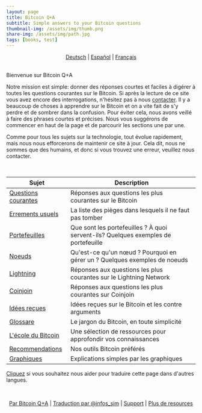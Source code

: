 ```yaml
---
layout: page
title: Bitcoin Q+A
subtitle: Simple answers to your Bitcoin questions
thumbnail-img: /assets/img/thumb.png
share-img: /assets/img/path.jpg
tags: [books, test]
---
```


<p align="center">
  <a href="/qna/de">Deutsch</a> |
  <a href="/qna/es">Español</a> |
  <a href="/qna/fr">Français</a> 
  <br><br>
</p>

Bienvenue sur Bitcoin Q+A

Notre mission est simple: donner des réponses courtes et faciles à digérer à toutes les questions courantes sur le Bitcoin. Si après la lecture de ce site vous avez encore des interrogations, n'hésitez pas à nous [contacter](https://bitcoiner.guide/#contact). Il y a beaucoup de choses à apprendre sur le Bitcoin et on a vite fait de s'y perdre et de sombrer dans la confusion. Pour éviter cela, nous avons veillé à faire des phrases courtes et précises. Nous vous suggérons de commencer en haut de la page et de parcourir les sections une par une.

Comme pour tous les sujets sur la technologie, tout évolue rapidement, mais nous nous efforcerons de maintenir ce site à jour. Cela dit, nous ne sommes que des humains, et donc si vous trouvez une erreur, veuillez nous contacter.
​

<br/>


| Sujet                                                   | Description                                                                        |
|---------------------------------------------------------|------------------------------------------------------------------------------------|
| [Questions courantes](/qna/fr/common)  | Réponses aux questions les plus courantes sur le Bitcoin                                      |
| [Errements usuels](/qna//fr/mistakes) | La liste des pièges dans lesquels il ne faut pas tomber                      |
| [Portefeuilles](/qna/fr/wallets)          | Que sont les portefeuilles ? À quoi servent-ils? Quelques exemples de portefeuille                 |
| [Noeuds](/qna/fr/nodes)              | Qu'est-ce qu'un nœud ? Pourquoi en gérer un ? Quelques exemples de noeuds                 |
| [Lightning](/qna/fr/lightning)      | Réponses aux questions les plus courantes sur le Lightning Network                                  |
| [Coinjoin](/qna/fr/coinjoin)      | Réponses aux questions les plus courantes sur Coinjoin                                           |
| [Idées reçues](/qna/fr/myths)              | Idées reçues sur le Bitcoin et les contre arguments                                                    |
| [Glossare](/qna/fr/glossary)        | Le jargon du Bitcoin, en toute simplicité                                                       |
| [L'école du Bitcoin](/qna/fr/education)      | Une sélection de ressources pour approfondir vos connaissances                                  |
| [Recommendations](/qna/fr/recommendations)      | Nos outils Bitcoin préférés                                            |
| [Graphiques](/graphics)            | Explications simples par les graphiques                                                       |


[Cliquez](/#contact) si vous souhaitez nous aider pour traduire cette page dans d'autres langues.

<br/>

<p align="center">
  <a href="https://twitter.com/BitcoinQ_A">Par Bitcoin Q+A</a> |
  <a href="https://twitter.com/infos_sim">Traduction par @infos_sim</a> |
  <a href="http://stacking.tips">Support</a> |
  <a href="/">Plus de resources</a>
  <br><br>
</p>




